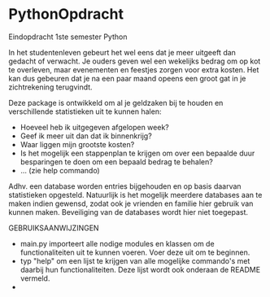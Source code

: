 # PythonOpdracht
 Eindopdracht 1ste semester Python

In het studentenleven gebeurt het wel eens dat je meer uitgeeft dan gedacht of verwacht. 
Je ouders geven wel een wekelijks bedrag om op kot te overleven, maar evenementen en feestjes zorgen voor extra kosten.
Het kan dus gebeuren dat je na een paar maand opeens een groot gat in je zichtrekening terugvindt.

Deze package is ontwikkeld om al je geldzaken bij te houden en verschillende statistieken uit te kunnen halen:
- Hoeveel heb ik uitgegeven afgelopen week?
- Geef ik meer uit dan dat ik binnenkrijg?
- Waar liggen mijn grootste kosten?
- Is het mogelijk een stappenplan te krijgen om over een bepaalde duur besparingen te doen om een bepaald bedrag te behalen?
- ... (zie help commando)

Adhv. een database worden entries bijgehouden en op basis daarvan statistieken opgesteld. Natuurlijk is het mogelijk meerdere databases aan te maken indien gewensd, zodat ook je vrienden en familie hier gebruik van kunnen maken. Beveiliging van de databases wordt hier niet toegepast.

GEBRUIKSAANWIJZINGEN

- main.py importeert alle nodige modules en klassen om de functionaliteiten uit te kunnen voeren. Voer deze uit om te beginnen.
- typ "help" om een lijst te krijgen van alle mogelijke commando's met daarbij hun functionaliteiten. Deze lijst wordt ook onderaan de  README vermeld.
- 

